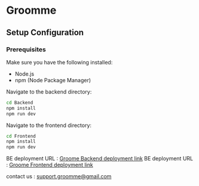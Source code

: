 # Groomme

## Setup Configuration

### Prerequisites

Make sure you have the following installed:

- Node.js
- npm (Node Package Manager)

Navigate to the backend directory:

```bash
cd Backend
npm install
npm run dev
```

Navigate to the frontend directory:

```bash
cd Frontend
npm install
npm run dev
```

BE deployment URL : [Groome Backend deployment link](https://groommebe.onrender.com/)
BE deployment URL : [Groome Frontend deployment link](https://groommebe.onrender.com/)

contact us : support.groomme@gmail.com
